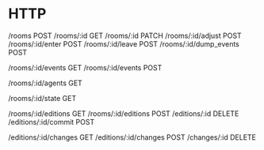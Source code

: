 # HTTP

/rooms POST
/rooms/:id GET
/rooms/:id PATCH
/rooms/:id/adjust POST
/rooms/:id/enter POST
/rooms/:id/leave POST
/rooms/:id/dump_events POST

/rooms/:id/events GET
/rooms/:id/events POST

/rooms/:id/agents GET

/rooms/:id/state GET

/rooms/:id/editions GET
/rooms/:id/editions POST
/editions/:id DELETE
/editions/:id/commit POST

/editions/:id/changes GET
/editions/:id/changes POST
/changes/:id DELETE
